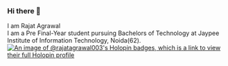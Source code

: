 ### Hi there 👋
I am Rajat Agrawal
<br>
I am a Pre Final-Year student pursuing Bachelors of Technology at Jaypee Institute of Information Technology, Noida(62).
[![An image of @rajatagrawal003's Holopin badges, which is a link to view their full Holopin profile](https://holopin.me/rajatagrawal003)](https://holopin.io/@rajatagrawal003)
